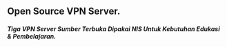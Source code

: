 ## Open Source VPN Server.

##### Tiga VPN Server Sumber Terbuka Dipakai NIS Untuk Kebutuhan Edukasi & Pembelajaran.